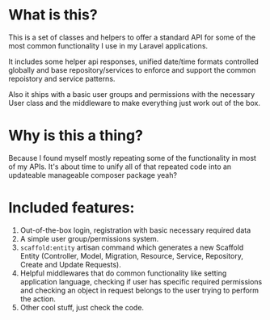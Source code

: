 # What is this?
This is a set of classes and helpers to offer a standard API for some of the most common functionality I use in my Laravel applications.

It includes some helper api responses, unified date/time formats controlled globally and base repository/services to enforce and support the common repoistory and service patterns.

Also it ships with a basic user groups and permissions with the necessary User class and the middleware to make everything just work out of the box.

# Why is this a thing?
Because I found myself mostly repeating some of the functionality in most of my APIs. It's about time to unify all of that repeated code into an updateable manageable composer package yeah?

# Included features:
1. Out-of-the-box login, registration with basic necessary required data
2. A simple user group/permissions system.
3. `scaffold:entity` artisan command which generates a new Scaffold Entity (Controller, Model, Migration, Resource, Service, Repository, Create and Update Requests).
4. Helpful middlewares that do common functionality like setting application language, checking if user has specific required permissions and checking an object in request belongs to the user trying to perform the action.
5. Other cool stuff, just check the code.
